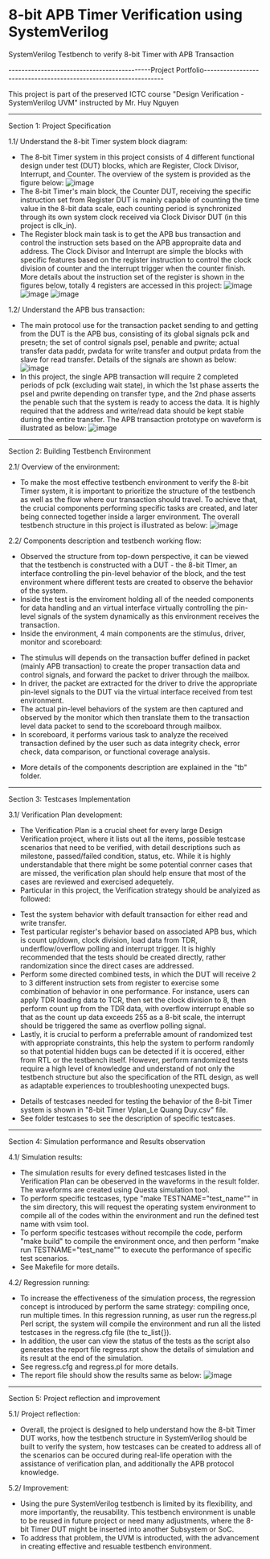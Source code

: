 # 8-bit APB Timer Verification using SystemVerilog
 SystemVerilog Testbench to verify 8-bit Timer with APB Transaction

--------------------------------------------Project Portfolio-----------------------------------------------------------------

This project is part of the preserved ICTC course "Design Verification - SystemVerilog UVM" instructed by Mr. Huy Nguyen

-------------------------------------------------------------------------------------------------------
Section 1: Project Specification

1.1/ Understand the 8-bit Timer system block diagram:
- The 8-bit Timer system in this project consists of 4 different functional design under test (DUT) blocks, which are Register, Clock Divisor, Interrupt, and Counter. The overview of the system is provided as the figure below:
 ![image](https://github.com/user-attachments/assets/0f8796af-03d5-49a4-b693-ef99c34ce643)
- The 8-bit Timer's main block, the Counter DUT, receiving the specific instruction set from Register DUT is mainly capable of counting the time value in the 8-bit data scale, each counting period is synchronized through its own system clock received via Clock Divisor DUT (in this project is clk_in).
- The Register block main task is to get the APB bus transaction and control the instruction sets based on the APB appropraite data and address. The Clock Divisor and Interrupt are simple the blocks with specific features based on the register instruction to control the clock division of counter and the interrupt trigger when the counter finish. More details about the instruction set of the register is shown in the figures below, totally 4 registers are accessed in this project:
![image](https://github.com/user-attachments/assets/9e1a33ee-e5cb-4b24-bafa-3a22f1d98442)
![image](https://github.com/user-attachments/assets/4ca8a00d-c61b-42c7-8374-6786f4e45880)
![image](https://github.com/user-attachments/assets/a9396a0e-2261-4add-950c-cca6c0e7d9c9)

1.2/ Understand the APB bus transaction:
- The main protocol use for the transaction packet sending to and getting from the DUT is the APB bus, consisting of its global signals pclk and presetn; the set of control signals psel, penable and pwrite; actual transfer data paddr, pwdata for write transfer and output prdata from the slave for read transfer. Details of the signals are shown as below:
![image](https://github.com/user-attachments/assets/3e6e71c2-0e2e-493b-81b3-ac8cd9900c7b)
- In this project, the single APB transaction will require 2 completed periods of pclk (excluding wait state), in which the 1st phase asserts the psel and pwrite depending on transfer type, and the 2nd phase asserts the penable such that the system is ready to access the data. It is highly required that the address and write/read data should be kept stable during the entire transfer. The APB transaction prototype on waveform is illustrated as below:
![image](https://github.com/user-attachments/assets/cb675786-a80c-4215-b49b-4ef8f32a7196)

-------------------------------------------------------------------------------------------------------
Section 2: Building Testbench Environment

2.1/ Overview of the environment:
- To make the most effective testbench environment to verify the 8-bit Timer system, it is important to prioritize the structure of the testbench as well as the flow where our transaction should travel. To achieve that, the crucial components performing specific tasks are created, and later being connected together inside a larger environment. The overall testbench structure in this project is illustrated as below:
![image](https://github.com/user-attachments/assets/594601e8-cc00-43d6-83e6-1cb60b2127ff)

2.2/ Components description and testbench working flow:
- Observed the structure from top-down perspective, it can be viewed that the testbench is constructed with a DUT - the 8-bit TImer, an interface controlling the pin-level behavior of the block, and the test environment where different tests are created to observe the behavior of the system.
- Inside the test is the enviroment holding all of the needed components for data handling and an virtual interface virtually controlling the pin-level signals of the system dynamically as this environment receives the transaction.
- Inside the environment, 4 main components are the stimulus, driver, monitor and scoreboard:
+ The stimulus will depends on the transaction buffer defined in packet (mainly APB transaction) to create the proper transaction data and control signals, and forward the packet to driver through the mailbox.
+ In driver, the packet are extracted for the driver to drive the appropriate pin-level signals to the DUT via the virtual interface received from test environment.
+ The actual pin-level behaviors of the system are then captured and observed by the monitor which then translate them to the transaction level data packet to send to the scoreboard through mailbox.
+ In scoreboard, it performs various task to analyze the received transaction defined by the user such as data integrity check, error check, data comparison, or functional coverage analysis.
- More details of the components description are explained in the "tb" folder. 

-------------------------------------------------------------------------------------------------------
Section 3: Testcases Implementation

3.1/ Verification Plan development:
- The Verification Plan is a crucial sheet for every large Design Verification project, where it lists out all the items, possible testcase scenarios that need to be verified, with detail descriptions such as milestone, passed/failed condition, status, etc. While it is highly understandable that there might be some potential conrner cases that are missed, the verification plan should help ensure that most of the cases are reviewed and exercised adequetely.
- Particular in this project, the Verification strategy should be analyized as followed:
+ Test the system behavior with default transaction for either read and write transfer.
+ Test particular register's behavior based on associated APB bus, which is count up/down, clock division, load data from TDR, underflow/overflow polling and interrupt trigger. It is highly recommended that the tests should be created directly, rather randomization since the direct cases are addressed.
+ Perform some directed combined tests, in which the DUT will receive 2 to 3 different instruction sets from register to exercise some combination of behavior in one performance. For instance, users can apply TDR loading data to TCR, then set the clock division to 8, then perform count up from the TDR data, with overflow interrupt enable so that as the count up data exceeds 255 as a 8-bit scale, the interrupt should be triggered the same as overflow polling signal.
+ Lastly, it is crucial to perform a preferrable amount of randomized test with appropriate constraints, this help the system to perform randomly so that potential hidden bugs can be detected if it is occered, either from RTL or the testbench itself. However, perform randomized tests require a high level of knowledge and understand of not only the testbench structure but also the specification of the RTL design, as well as adaptable experiences to troubleshooting unexpected bugs.
- Details of testcases needed for testing the behavior of the 8-bit Timer system is shown in "8-bit Timer Vplan_Le Quang Duy.csv" file.
- See folder testcases to see the description of specific testcases.

-------------------------------------------------------------------------------------------------------
Section 4: Simulation performance and Results observation

4.1/ Simulation results:
- The simulation results for every defined testcases listed in the Verification Plan can be obeserved in the waveforms in the result folder. The waveforms are created using Questa simulation tool.
- To perform specific testcases, type "make TESTNAME="test_name"" in the sim directory, this will request the operating system environment to compile all of the codes within the environment and run the defined test name with vsim tool.
- To perform specific testcases without recompile the code, perform "make build" to compile the environment once, and then perform "make run TESTNAME="test_name"" to execute the performance of specific test scenarios.
- See Makefile for more details.

4.2/ Regression running:
- To increase the effectiveness of the simulation process, the regression concept is introduced by perform the same strategy: compiling once, run multiple times. In this regression running, as user run the regress.pl Perl script, the system will compile the environment and run all the listed testcases in the regress.cfg file (the tc_list{}).
- In addition, the user can view the status of the tests as the script also generates the report file regress.rpt show the details of simulation and its result at the end of the simulation.
- See regress.cfg and regress.pl for more details.
- The report file should show the results same as below:
![image](https://github.com/user-attachments/assets/86f20194-f376-4e85-ac3b-655a20062d7c)

-------------------------------------------------------------------------------------------------------
Section 5: Project reflection and improvement

5.1/ Project reflection:
- Overall, the project is designed to help understand how the 8-bit Timer DUT works, how the testbench structure in SystemVerilog should be built to verify the system, how testcases can be created to address all of the scenarios can be occured during real-life operation with the assistance of verification plan, and additionally the APB protocol knowledge.

5.2/ Improvement:
- Using the pure SystemVerilog testbench is limited by its flexibility, and more importantly, the reusability. This testbench environment is unable to be reused in future project or need many adjustments, where the 8-bit Timer DUT might be inserted into another Subsystem or SoC.
- To address that problem, the UVM is introducted, with the advancement in creating effective and resuable testbench environment.
